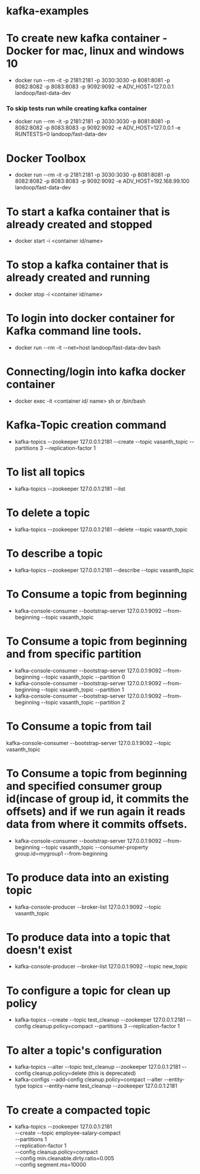 # kafka-examples

# To create new kafka container - Docker for mac, linux and windows 10
- docker run --rm -it -p 2181:2181 -p 3030:3030 -p 8081:8081 -p 8082:8082 -p 8083:8083 -p 9092:9092 -e ADV_HOST=127.0.0.1 landoop/fast-data-dev

### To skip tests run while creating kafka container
- docker run --rm -it -p 2181:2181 -p 3030:3030 -p 8081:8081 -p 8082:8082 -p 8083:8083 -p 9092:9092 -e ADV_HOST=127.0.0.1 -e RUNTESTS=0  landoop/fast-data-dev

# Docker Toolbox
- docker run --rm -it -p 2181:2181 -p 3030:3030 -p 8081:8081 -p 8082:8082 -p 8083:8083 -p 9092:9092 -e ADV_HOST=192.168.99.100 landoop/fast-data-dev

# To start a kafka container that is already created and stopped
- docker start -i <container id/name>

# To stop a kafka container that is already created and running
- docker stop -i <container id/name>

# To login into docker container for Kafka command line tools.
- docker run --rm -it --net=host landoop/fast-data-dev bash			

# Connecting/login into kafka docker container
- docker exec -it <container id/ name> sh or /bin/bash

# Kafka-Topic creation command
- kafka-topics --zookeeper 127.0.0.1:2181 --create --topic vasanth_topic --partitions 3 --replication-factor 1

# To list all topics
- kafka-topics --zookeeper 127.0.0.1:2181 --list

# To delete a topic
- kafka-topics --zookeeper 127.0.0.1:2181 --delete --topic vasanth_topic

# To describe a topic
- kafka-topics --zookeeper 127.0.0.1:2181 --describe --topic vasanth_topic

# To Consume a topic from beginning
- kafka-console-consumer --bootstrap-server 127.0.0.1:9092 --from-beginning --topic vasanth_topic

# To Consume a topic from beginning and from specific partition
- kafka-console-consumer --bootstrap-server 127.0.0.1:9092 --from-beginning --topic vasanth_topic --partition 0
- kafka-console-consumer --bootstrap-server 127.0.0.1:9092 --from-beginning --topic vasanth_topic --partition 1
- kafka-console-consumer --bootstrap-server 127.0.0.1:9092 --from-beginning --topic vasanth_topic --partition 2

# To Consume a topic from tail
kafka-console-consumer --bootstrap-server 127.0.0.1:9092 --topic vasanth_topic

# To Consume a topic from beginning and specified consumer group id(incase of group id, it commits the offsets) and if we run again it reads data from where it commits offsets.
- kafka-console-consumer --bootstrap-server 127.0.0.1:9092 --from-beginning --topic vasanth_topic --consumer-property group.id=mygroup1 --from-beginning

# To produce data into an existing topic
- kafka-console-producer --broker-list 127.0.0.1:9092 --topic vasanth_topic

# To produce data into a topic that doesn't exist
- kafka-console-producer --broker-list 127.0.0.1:9092 --topic new_topic

# To configure a topic for clean up policy
-  kafka-topics --create --topic test_cleanup --zookeeper 127.0.0.1:2181 --config cleanup.policy=compact --partitions 3 --replication-factor 1

# To alter a topic's configuration
- kafka-topics --alter --topic test_cleanup --zookeeper 127.0.0.1:2181 --config cleanup.policy=delete  (this is deprecated)
- kafka-configs --add-config cleanup.policy=compact --alter --entity-type topics --entity-name test_cleanup --zookeeper 127.0.0.1:2181

# To create a compacted topic
- kafka-topics --zookeeper 127.0.0.1:2181 \
               --create --topic employee-salary-compact \
               --partitions 1 \
               --replication-factor 1 \
               --config cleanup.policy=compact \
               --config min.cleanable.dirty.ratio=0.005 \
               --config segment.ms=10000
